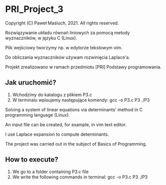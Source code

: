 # PRI_Project_3

Copyright (C) Paweł Maśluch, 2021. All rights reserved.

Rozwiązywanie układu równań liniowych za pomocą metody wyznaczników, w języku C (Linux).

Plik wejściowy tworzymy np. w edytorze tekstowym vim.

Do obliczania wyznaczników używam rozwinięcia Laplace'a.

Projekt zrealizowano w ramach przedmiotu [PRI] Podstawy programowania.

## Jak uruchomić?

1) Wchodzimy do katalogu z plikiem P3.c
2) W terminalu wpisujemy następujące komendy:
   gcc -o P3.c P3
   ./P3

Solving a system of linear equations via determinants' method in C programming language (Linux).

An input file can be created, for example, in vim text editor.

I use Laplace expansion to compute determinants.

The project was carried out in the subject of Basics of Programming.

## How to execute?

1) We go to a folder containing P3.c file
2) We write the following commands in terminal:
   gcc -o P3.c P3
   ./P3
